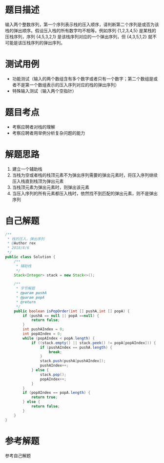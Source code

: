 # 题目描述
输入两个整数序列，第一个序列表示栈的压入顺序，请判断第二个序列是或否为该栈的弹出顺序。假设压入栈的所有数字均不相等。例如序列 {1,2,3,4,5} 是某栈的压栈序列，序列 {4,5,3,2,1} 是该栈序列对应的一个弹出序列，但 {4,3,5,1,2} 就不可能是该压栈序列的弹出序列。

# 测试用例
* 功能测试（输入的两个数组含有多个数字或者只有一个数字；第二个数组是或者不是第一个数组表示的压入序列对应的栈的弹出序列）
* 特殊输入测试（输入两个空指针）

# 题目考点
* 考察应聘者对栈的理解
* 考察应聘者用举例分析复杂问题的能力

# 解题思路
1. 建立一个辅助栈
2. 当栈为空或者栈的栈顶元素不为弹出序列需要的弹出元素时，将压入序列继续压入栈直到栈顶为弹出元素
3. 当栈顶元素为弹出元素时，则弹出该元素
4. 当压入序列的所有元素都压入栈时，依然找不到匹配的弹出元素，则不是弹出序列

# 自己解题
```Java
/**
 * 栈的压入、弹出序列
 * @Author rex
 * 2018/8/6
 */
public class Solution {
    /**
     * 辅助栈
     */
    Stack<Integer> stack = new Stack<>();

    /**
     * 字节解题
     * @param pushA
     * @param popA
     * @return
     */
    public boolean isPopOrder(int [] pushA,int [] popA) {
        if (pushA == null || popA ==null) {
            return false;
        }
        int pushAIndex = 0;
        int popAIndex = 0;
        while (popAIndex < popA.length) {
            if ((stack.empty() || stack.peek() != popA[popAIndex])) {
                if (pushAIndex == pushA.length) {
                    break;
                }
                stack.push(pushA[pushAIndex]);
                pushAIndex++;
            } else {
                stack.pop();
                popAIndex++;
            }
        }
        if (popAIndex == popA.length) {
            return true;
        } else {
            return false;
        }
    }
}
```
# 参考解题
参考自己解题
